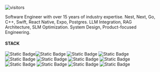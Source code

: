 ![visitors](https://visitor-badge.laobi.icu/badge?page_id=umidtech)

Software Engineer with over 15 years of industry expertise.
Nest, Next, Go, C++, Swift, React Native, Expo, Postgres.
LLM Integration, RAG Architecture, SLM Optimization.
System Design, Product-focused Engineering.

#### STACK

![Static Badge](https://img.shields.io/badge/Swift-0A1A2F?style=for-the-badge&logo=Swift)![Static Badge](https://img.shields.io/badge/TypeScript-0A1A2F?style=for-the-badge&logo=TypeScript) ![Static Badge](https://img.shields.io/badge/Next.js-0A1A2F?style=for-the-badge&logo=Next.js) ![Static Badge](https://img.shields.io/badge/React.js-0A1A2F?style=for-the-badge&logo=React) ![Static Badge](https://img.shields.io/badge/React%20Native-0A1A2F?style=for-the-badge&logo=React) ![Static Badge](https://img.shields.io/badge/Expo-0A1A2F?style=for-the-badge&logo=Expo) ![Static Badge](https://img.shields.io/badge/Node.js-0A1A2F?style=for-the-badge&logo=Node.js) ![Static Badge](https://img.shields.io/badge/Nest.js-0A1A2F?style=for-the-badge&logo=NestJS) ![Static Badge](https://img.shields.io/badge/SupaBase-0A1A2F?style=for-the-badge&logo=SupaBase) ![Static Badge](https://img.shields.io/badge/Postgres-0A1A2F?style=for-the-badge&logo=Postgresql) ![Static Badge](https://img.shields.io/badge/UX%2FUI-0A1A2F?style=for-the-badge&logo=Figma) ![Static Badge](https://img.shields.io/badge/Github-0A1A2F?style=for-the-badge&logo=Github)
